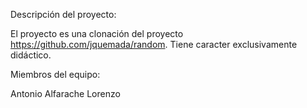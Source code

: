 Descripción del proyecto:

El proyecto es una clonación del proyecto https://github.com/jquemada/random.
Tiene caracter exclusivamente didáctico.


Miembros del equipo:

Antonio Alfarache Lorenzo
